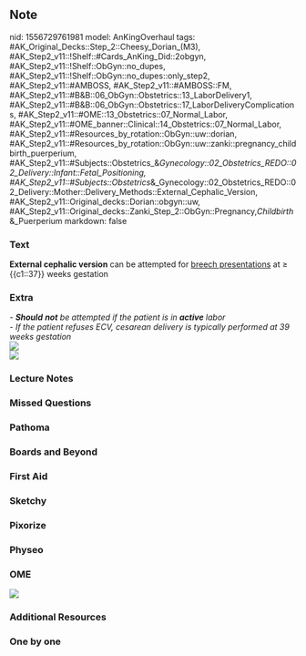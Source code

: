 ## Note
nid: 1556729761981
model: AnKingOverhaul
tags: #AK_Original_Decks::Step_2::Cheesy_Dorian_(M3), #AK_Step2_v11::!Shelf::#Cards_AnKing_Did::2obgyn, #AK_Step2_v11::!Shelf::ObGyn::no_dupes, #AK_Step2_v11::!Shelf::ObGyn::no_dupes::only_step2, #AK_Step2_v11::#AMBOSS, #AK_Step2_v11::#AMBOSS::FM, #AK_Step2_v11::#B&B::06_ObGyn::Obstetrics::13_LaborDelivery1, #AK_Step2_v11::#B&B::06_ObGyn::Obstetrics::17_LaborDeliveryComplications, #AK_Step2_v11::#OME::13_Obstetrics::07_Normal_Labor, #AK_Step2_v11::#OME_banner::Clinical::14_Obstetrics::07_Normal_Labor, #AK_Step2_v11::#Resources_by_rotation::ObGyn::uw::dorian, #AK_Step2_v11::#Resources_by_rotation::ObGyn::uw::zanki::pregnancy_childbirth_puerperium, #AK_Step2_v11::#Subjects::Obstetrics_&_Gynecology::02_Obstetrics_REDO::02_Delivery::Infant::Fetal_Positioning, #AK_Step2_v11::#Subjects::Obstetrics_&_Gynecology::02_Obstetrics_REDO::02_Delivery::Mother::Delivery_Methods::External_Cephalic_Version, #AK_Step2_v11::Original_decks::Dorian::obgyn::uw, #AK_Step2_v11::Original_decks::Zanki_Step_2::ObGyn::Pregnancy,_Childbirth_&_Puerperium
markdown: false

### Text
<b>External cephalic version</b> can be attempted for <u>breech
presentations</u> at ≥ {{c1::37}} weeks gestation

### Extra
<div>
  <div>
    <div>
      <div>
        <div style=
        "text-decoration: underline; font-weight: bold;"></div>
      </div>
    </div>
  </div>
</div>
<div>
  <div>
    <i>- <b>S</b></i><i><b>hould</b> <b>not</b> be attempted if the
    patient is in <b>active</b> labor</i>
    <div>
      <i>- If the patient refuses ECV, cesarean delivery is
      typically performed at 39 weeks gestation</i>
    </div>
    <div>
      <div>
        <i><img src="ecv2.png"></i>
      </div>
      <div><img src="paste-1843485862789121.jpg"></div>
    </div>
  </div>
  <div style="font-weight: bold;"></div>
</div>

### Lecture Notes


### Missed Questions


### Pathoma


### Boards and Beyond


### First Aid


### Sketchy


### Pixorize


### Physeo


### OME
<div class="ome-widget">
  <a href=
  "https://onlinemeded.org/spa/obstetrics/normal-labor/acquire?ref=anki">
  <img src="_OME_AnkiFlashcards_Lesson_6.png"></a>
</div>

### Additional Resources


### One by one

